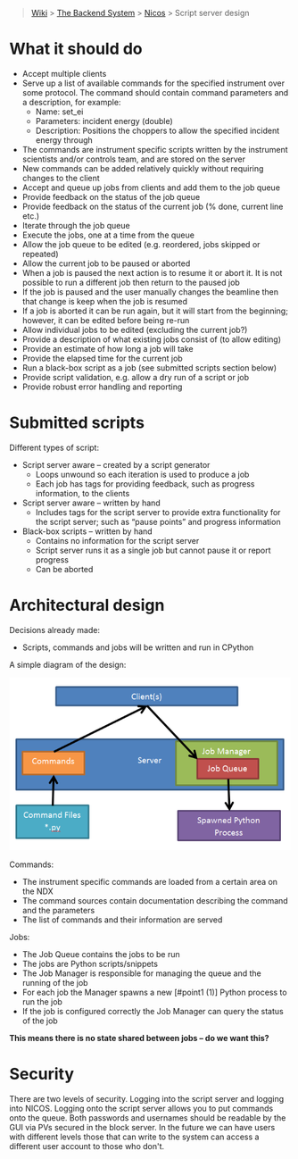 > [Wiki](Home) > [The Backend System](The-Backend-System) > [Nicos](Nicos) > Script server design

# What it should do
- Accept multiple clients
- Serve up a list of available commands for the specified instrument over some protocol. The command should contain command parameters and a description, for example:
   - Name: set_ei
   - Parameters: incident energy (double)
   - Description: Positions the choppers to allow the specified incident energy through
- The commands are instrument specific scripts written by the instrument scientists and/or controls team, and are stored on the server
- New commands can be added relatively quickly without requiring changes to the client
- Accept and queue up jobs from clients and add them to the job queue
- Provide feedback on the status of the job queue
- Provide feedback on the status of the current job (% done, current line etc.)
- Iterate through the job queue
- Execute the jobs, one at a time from the queue
- Allow the job queue to be edited (e.g. reordered, jobs skipped or repeated)
- Allow the current job to be paused or aborted
- When a job is paused the next action is to resume it or abort it. It is not possible to run a different job then return to the paused job
- If the job is paused and the user manually changes the beamline then that change is keep when the job is resumed
- If a job is aborted it can be run again, but it will start from the beginning; however, it can be edited before being re-run
- Allow individual jobs to be edited (excluding the current job?)
- Provide a description of what existing jobs consist of (to allow editing) 
- Provide an estimate of how long a job will take
- Provide the elapsed time for the current job
- Run a black-box script as a job (see submitted scripts section below)
- Provide script validation, e.g. allow a dry run of a script or job
- Provide robust error handling and reporting

# Submitted scripts

Different types of script:

- Script server aware – created by a script generator
  - Loops unwound so each iteration is used to produce a job
  - Each job has tags for providing feedback, such as progress information, to the clients
- Script server aware – written by hand
  - Includes tags for the script server to provide extra functionality for the script server; such as “pause points” and progress information
- Black-box scripts – written by hand
  - Contains no information for the script server
  - Script server runs it as a single job but cannot pause it or report progress
  - Can be aborted

# Architectural design

Decisions already made:

- Scripts, commands and jobs will be written and run in CPython

A simple diagram of the design:

![Script server design](backend_system/NICOS/BackendDesign.png)

Commands:

- The instrument specific commands are loaded from a certain area on the NDX
- The command sources contain documentation describing the command and the parameters
- The list of commands and their information are served

Jobs:

- The Job Queue contains the jobs to be run
- The jobs are Python scripts/snippets
- The Job Manager is responsible for managing the queue and the running of the job
- For each job the Manager spawns a new [#point1 (1)] Python process to run the job
- If the job is configured correctly the Job Manager can query the status of the job

**This means there is no state shared between jobs – do we want this?**

# Security

There are two levels of security. Logging into the script server and logging into NICOS. Logging onto the script server allows you to put commands onto the queue. 
Both passwords and usernames should be readable by the GUI via PVs secured in the block server. In the future we can have users with different levels those that can write to the system can access a different user account to those who don't.
